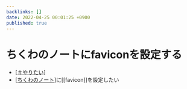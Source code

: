 ```yaml
---
backlinks: []
date: 2022-04-25 00:01:25 +0900
published: true
---
```


# ちくわのノートにfaviconを設定する

- [[＃やりたい]]
- [[ちくわのノート]]に[[favicon]]を設定したい

[//begin]: # "Autogenerated link references for markdown compatibility"
[＃やりたい]: ＃やりたい "＃やりたい"
[ちくわのノート]: ちくわのノート "ちくわのノート"
[//end]: # "Autogenerated link references"